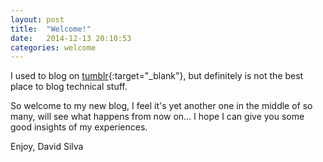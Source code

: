 ```yaml
---
layout: post
title:  "Welcome!"
date:   2014-12-13 20:10:53
categories: welcome
---
```


I used to blog on [tumblr](http://davidslv.tumblr.com/){:target="\_blank"}, but definitely is not
the best place to blog technical stuff.

So welcome to my new blog, I feel it's yet another one in the middle of so many,
will see what happens from now on... I hope I can give you some good insights of
my experiences.

Enjoy,
David Silva
